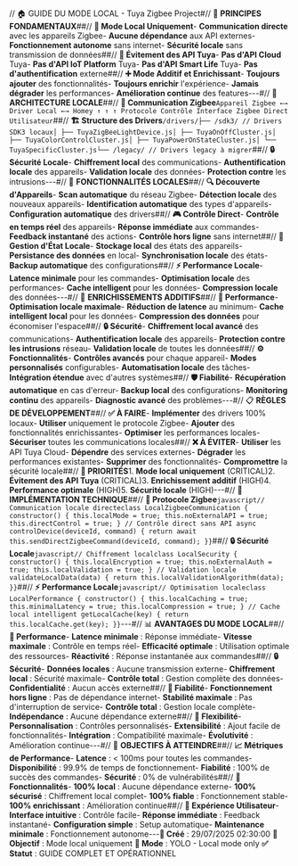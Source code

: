 // 🏠 GUIDE DU MODE LOCAL - Tuya Zigbee Project#// 🎯 **PRINCIPES FONDAMENTAUX**##// **🔧 Mode Local Uniquement**- **Communication directe** avec les appareils Zigbee- **Aucune dépendance** aux API externes- **Fonctionnement autonome** sans internet- **Sécurité locale** sans transmission de données##// **🚫 Évitement des API Tuya**- **Pas d'API Cloud** Tuya- **Pas d'API IoT Platform** Tuya- **Pas d'API Smart Life** Tuya- **Pas d'authentification** externe##// **➕ Mode Additif et Enrichissant**- **Toujours ajouter** des fonctionnalités- **Toujours enrichir** l'expérience- **Jamais dégrader** les performances- **Amélioration continue** des features---#// 🔧 **ARCHITECTURE LOCALE**##// **📡 Communication Zigbee**```Appareil Zigbee ←→ Driver Local ←→ Homey ↑ ↑ ↑ Protocole Contrôle Interface Zigbee Direct Utilisateur```##// **🏗️ Structure des Drivers**```/drivers/├── /sdk3/ // Drivers SDK3 locaux│ ├── TuyaZigBeeLightDevice.js│ ├── TuyaOnOffCluster.js│ ├── TuyaColorControlCluster.js│ ├── TuyaPowerOnStateCluster.js│ └── TuyaSpecificCluster.js└── /legacy/ // Drivers legacy à migrer```##// **🔒 Sécurité Locale**- **Chiffrement local** des communications- **Authentification locale** des appareils- **Validation locale** des données- **Protection contre** les intrusions---#// 🚀 **FONCTIONNALITÉS LOCALES**##// **🔍 Découverte d'Appareils**- **Scan automatique** du réseau Zigbee- **Détection locale** des nouveaux appareils- **Identification automatique** des types d'appareils- **Configuration automatique** des drivers##// **🎮 Contrôle Direct**- **Contrôle en temps réel** des appareils- **Réponse immédiate** aux commandes- **Feedback instantané** des actions- **Contrôle hors ligne** sans internet##// **💾 Gestion d'État Locale**- **Stockage local** des états des appareils- **Persistance des données** en local- **Synchronisation locale** des états- **Backup automatique** des configurations##// **⚡ Performance Locale**- **Latence minimale** pour les commandes- **Optimisation locale** des performances- **Cache intelligent** pour les données- **Compression locale** des données---#// 🎨 **ENRICHISSEMENTS ADDITIFS**##// **🚀 Performance**- **Optimisation locale maximale**- **Réduction de latence** au minimum- **Cache intelligent local** pour les données- **Compression des données** pour économiser l'espace##// **🔒 Sécurité**- **Chiffrement local avancé** des communications- **Authentification locale** des appareils- **Protection contre les intrusions** réseau- **Validation locale** de toutes les données##// **⚙️ Fonctionnalités**- **Contrôles avancés** pour chaque appareil- **Modes personnalisés** configurables- **Automatisation locale** des tâches- **Intégration étendue** avec d'autres systèmes##// **🛡️ Fiabilité**- **Récupération automatique** en cas d'erreur- **Backup local** des configurations- **Monitoring continu** des appareils- **Diagnostic avancé** des problèmes---#// 📋 **RÈGLES DE DÉVELOPPEMENT**##// **✅ À FAIRE**- **Implémenter** des drivers 100% locaux- **Utiliser** uniquement le protocole Zigbee- **Ajouter** des fonctionnalités enrichissantes- **Optimiser** les performances locales- **Sécuriser** toutes les communications locales##// **❌ À ÉVITER**- **Utiliser** les API Tuya Cloud- **Dépendre** des services externes- **Dégrader** les performances existantes- **Supprimer** des fonctionnalités- **Compromettre** la sécurité locale##// **🎯 PRIORITÉS**1. **Mode local uniquement** (CRITICAL)2. **Évitement des API Tuya** (CRITICAL)3. **Enrichissement additif** (HIGH)4. **Performance optimale** (HIGH)5. **Sécurité locale** (HIGH)---#// 🔧 **IMPLÉMENTATION TECHNIQUE**##// **📡 Protocole Zigbee**```javascript// Communication locale directeclass LocalZigbeeCommunication { constructor() { this.localMode = true; this.noExternalAPI = true; this.directControl = true; } // Contrôle direct sans API async controlDevice(deviceId, command) { return await this.sendDirectZigbeeCommand(deviceId, command); }}```##// **🔒 Sécurité Locale**```javascript// Chiffrement localclass LocalSecurity { constructor() { this.localEncryption = true; this.noExternalAuth = true; this.localValidation = true; } // Validation locale validateLocalData(data) { return this.localValidationAlgorithm(data); }}```##// **⚡ Performance Locale**```javascript// Optimisation localeclass LocalPerformance { constructor() { this.localCaching = true; this.minimalLatency = true; this.localCompression = true; } // Cache local intelligent getLocalCache(key) { return this.localCache.get(key); }}```---#// 📊 **AVANTAGES DU MODE LOCAL**##// **🚀 Performance**- **Latence minimale** : Réponse immédiate- **Vitesse maximale** : Contrôle en temps réel- **Efficacité optimale** : Utilisation optimale des ressources- **Réactivité** : Réponse instantanée aux commandes##// **🔒 Sécurité**- **Données locales** : Aucune transmission externe- **Chiffrement local** : Sécurité maximale- **Contrôle total** : Gestion complète des données- **Confidentialité** : Aucun accès externe##// **💪 Fiabilité**- **Fonctionnement hors ligne** : Pas de dépendance internet- **Stabilité maximale** : Pas d'interruption de service- **Contrôle total** : Gestion locale complète- **Indépendance** : Aucune dépendance externe##// **🎨 Flexibilité**- **Personnalisation** : Contrôles personnalisés- **Extensibilité** : Ajout facile de fonctionnalités- **Intégration** : Compatibilité maximale- **Évolutivité** : Amélioration continue---#// 🎯 **OBJECTIFS À ATTEINDRE**##// **📈 Métriques de Performance**- **Latence** : < 100ms pour toutes les commandes- **Disponibilité** : 99.9% de temps de fonctionnement- **Fiabilité** : 100% de succès des commandes- **Sécurité** : 0% de vulnérabilités##// **🔧 Fonctionnalités**- **100% local** : Aucune dépendance externe- **100% sécurisé** : Chiffrement local complet- **100% fiable** : Fonctionnement stable- **100% enrichissant** : Amélioration continue##// **🎨 Expérience Utilisateur**- **Interface intuitive** : Contrôle facile- **Réponse immédiate** : Feedback instantané- **Configuration simple** : Setup automatique- **Maintenance minimale** : Fonctionnement autonome---**📅 Créé** : 29/07/2025 02:30:00 **🎯 Objectif** : Mode local uniquement **🚀 Mode** : YOLO - Local mode only **✅ Statut** : GUIDE COMPLET ET OPÉRATIONNEL